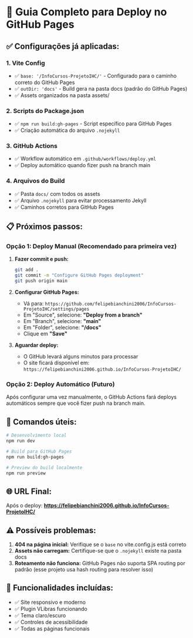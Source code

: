 # 🚀 Guia Completo para Deploy no GitHub Pages

## ✅ Configurações já aplicadas:

### 1. **Vite Config**
- ✅ `base: '/InfoCursos-ProjetoIHC/'` - Configurado para o caminho correto do GitHub Pages
- ✅ `outDir: 'docs'` - Build gera na pasta docs (padrão do GitHub Pages)
- ✅ Assets organizados na pasta assets/

### 2. **Scripts do Package.json**
- ✅ `npm run build:gh-pages` - Script específico para GitHub Pages
- ✅ Criação automática do arquivo `.nojekyll`

### 3. **GitHub Actions**
- ✅ Workflow automático em `.github/workflows/deploy.yml`
- ✅ Deploy automático quando fizer push na branch main

### 4. **Arquivos do Build**
- ✅ Pasta `docs/` com todos os assets
- ✅ Arquivo `.nojekyll` para evitar processamento Jekyll
- ✅ Caminhos corretos para GitHub Pages

## 📋 Próximos passos:

### **Opção 1: Deploy Manual (Recomendado para primeira vez)**

1. **Fazer commit e push:**
   ```bash
   git add .
   git commit -m "Configure GitHub Pages deployment"
   git push origin main
   ```

2. **Configurar GitHub Pages:**
   - Vá para: `https://github.com/felipebianchini2006/InfoCursos-ProjetoIHC/settings/pages`
   - Em "Source", selecione: **"Deploy from a branch"**
   - Em "Branch", selecione: **"main"**
   - Em "Folder", selecione: **"/docs"**
   - Clique em **"Save"**

3. **Aguardar deploy:**
   - O GitHub levará alguns minutos para processar
   - O site ficará disponível em: `https://felipebianchini2006.github.io/InfoCursos-ProjetoIHC/`

### **Opção 2: Deploy Automático (Futuro)**

Após configurar uma vez manualmente, o GitHub Actions fará deploys automáticos sempre que você fizer push na branch main.

## 🔧 Comandos úteis:

```bash
# Desenvolvimento local
npm run dev

# Build para GitHub Pages
npm run build:gh-pages

# Preview do build localmente
npm run preview
```

## 🌐 URL Final:
Após o deploy: **https://felipebianchini2006.github.io/InfoCursos-ProjetoIHC/**

## ⚠️ Possíveis problemas:

1. **404 na página inicial:** Verifique se o `base` no vite.config.js está correto
2. **Assets não carregam:** Certifique-se que o `.nojekyll` existe na pasta docs
3. **Roteamento não funciona:** GitHub Pages não suporta SPA routing por padrão (esse projeto usa hash routing para resolver isso)

## 🎉 Funcionalidades incluídas:
- ✅ Site responsivo e moderno
- ✅ Plugin VLibras funcionando
- ✅ Tema claro/escuro
- ✅ Controles de acessibilidade
- ✅ Todas as páginas funcionais
